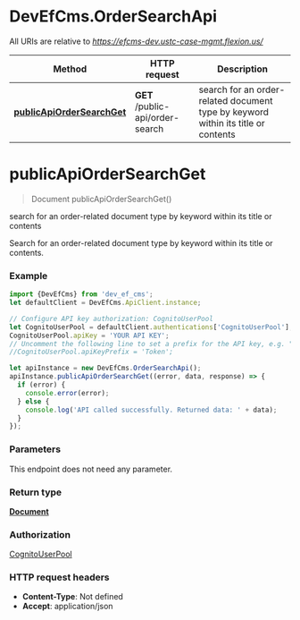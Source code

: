 # DevEfCms.OrderSearchApi

All URIs are relative to *https://efcms-dev.ustc-case-mgmt.flexion.us/*

Method | HTTP request | Description
------------- | ------------- | -------------
[**publicApiOrderSearchGet**](OrderSearchApi.md#publicApiOrderSearchGet) | **GET** /public-api/order-search | search for an order-related document type by keyword within its title or contents

<a name="publicApiOrderSearchGet"></a>
# **publicApiOrderSearchGet**
> Document publicApiOrderSearchGet()

search for an order-related document type by keyword within its title or contents

Search for an order-related document type by keyword within its title or contents. 

### Example
```javascript
import {DevEfCms} from 'dev_ef_cms';
let defaultClient = DevEfCms.ApiClient.instance;

// Configure API key authorization: CognitoUserPool
let CognitoUserPool = defaultClient.authentications['CognitoUserPool'];
CognitoUserPool.apiKey = 'YOUR API KEY';
// Uncomment the following line to set a prefix for the API key, e.g. "Token" (defaults to null)
//CognitoUserPool.apiKeyPrefix = 'Token';

let apiInstance = new DevEfCms.OrderSearchApi();
apiInstance.publicApiOrderSearchGet((error, data, response) => {
  if (error) {
    console.error(error);
  } else {
    console.log('API called successfully. Returned data: ' + data);
  }
});
```

### Parameters
This endpoint does not need any parameter.

### Return type

[**Document**](Document.md)

### Authorization

[CognitoUserPool](../README.md#CognitoUserPool)

### HTTP request headers

 - **Content-Type**: Not defined
 - **Accept**: application/json

